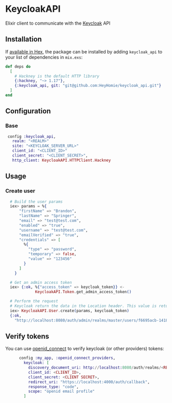 # KeycloakAPI

Elixir client to communicate with the [Keycloak](http://www.keycloak.org/) API

## Installation

If [available in Hex](https://hex.pm/docs/publish), the package can be installed
by adding `keycloak_api` to your list of dependencies in `mix.exs`:

```elixir
def deps do
  [
    # Hackney is the default HTTP library
    {:hackney, "~> 1.17"},
    {:keycloak_api, git: "git@github.com:HeyHomie/keycloak_api.git"}
  ]
end
```
 ## Configuration
 ### Base

 ```elixir
  config :keycloak_api,
    realm: "<REALM>"
    site: "<KEYCLOAK_SERVER_URL>"
    client_id: "<CLIENT_ID>"
    client_secret: "<CLIENT_SECRET>",
    http_client: KeycloakAPI.HTTPClient.Hackney
```

## Usage

### Create user

```elixir
  # Build the user params
  iex> params = %{
      "firstName" => "Brandon",
      "lastName" => "Springer",
      "email" => "test@test.com",
      "enabled" => "true",
      "username" => "test@test.com",
      "emailVerified" => "true",
      "credentials" => [
        %{
          "type" => "password",
          "temporary" => false,
          "value" => "123456"
        }
      ]
    }

  # Get an admin access token
  iex> {:ok, %{"access_token" => keycloak_token}} <-
             KeycloakAPI.Token.get_admin_access_token()

  # Perform the request
  # Keycloak return the data in the Location header. This value is returned
  iex> KeycloakAPI.User.create(params, keycloak_token)
  {:ok,
    "http://localhost:8080/auth/admin/realms/master/users/f6695acb-1418-4ad3-85bb-9aa06025b984"}
```


## Verify tokens
You can use [openid_connect](https://hexdocs.pm/openid_connect/readme.html) to verify keycloak (or other providers) tokens:
```elixir
      config :my_app, :openid_connect_providers,
        keycloak: [
          discovery_document_uri: http://localhost:8080/auth/realms/<REALM>/.well-known/openid-configuration,
          client_id: <CLIENT_ID>,
          client_secret: <CLIENT SECRET>,
          redirect_uri: "https://localhost:4000/auth/callback",
          response_type: "code",
          scope: "openid email profile"
        ]
```
